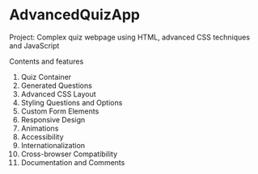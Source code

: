 # AdvancedQuizApp

Project: Complex quiz webpage using HTML, advanced CSS techniques and JavaScript

Contents and features
1) Quiz Container
2) Generated Questions
3) Advanced CSS Layout
4) Styling Questions and Options
5) Custom Form Elements
6) Responsive Design
7) Animations
8) Accessibility
9) Internationalization
10) Cross-browser Compatibility
11) Documentation and Comments